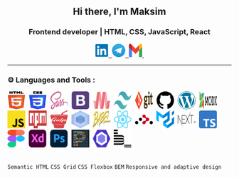 <div id="header" align="center">
  <h2>Hi there, I'm Maksim</h2>
  <h3>Frontend developer | HTML, CSS, JavaScript, React</h3>
</div>
<div id="socials" align="center">
  <a href="https://www.linkedin.com/in/maksim-pronevich-280938193/">
    <img src="https://github.com/MaksPronevich/icons/blob/master/socials/linkedin/linkedin.svg" title="Linkedin" alt="Linkedin" width="30" height="30"/>&nbsp;
  </a>
  <a href="https://t.me/makspronevich">
    <img src="https://github.com/MaksPronevich/icons/blob/master/socials/telegram/telegram.svg" title="Telegram" alt="Telegram" width="30" height="30"/>&nbsp;
  </a>
  <a href="mailto:maks.pronevich@gmail.com">
    <img src="https://github.com/MaksPronevich/icons/blob/master/socials/gmail/gmail.svg" title="gmail" alt="gmail" width="30" height="30"/>&nbsp;
  </a>
</div>

---
### :gear: Languages and Tools :
<div>
  <img src="https://github.com/MaksPronevich/icons/blob/master/languages_and_tools/html/html.svg" title="HTML5" alt="HTML5" width="40" height="40"/>&nbsp;
  <img src="https://github.com/MaksPronevich/icons/blob/master/languages_and_tools/css/css.svg" title="CSS" alt="CSS" width="40" height="40"/>&nbsp;
  <img src="https://github.com/MaksPronevich/icons/blob/master/languages_and_tools/sass/sass.svg" title="SASS" alt="SASS" width="40" height="40"/>&nbsp;
  <img src="https://github.com/MaksPronevich/icons/blob/master/languages_and_tools/bootstrap/bootstrap.svg" title="Bootstrap" alt="Bootstrap" width="40" height="40"/>&nbsp;
  <img src="https://github.com/MaksPronevich/icons/blob/master/languages_and_tools/materialize/materialize.svg" title="Materialize" alt="Materialize" width="40" height="40"/>&nbsp;
  <img src="https://github.com/MaksPronevich/icons/blob/master/languages_and_tools/tailwindcss/tailwindcss.svg" title="Tailwindcss" alt="Tailwindcss" width="40" height="40"/>&nbsp;
  <img src="https://github.com/MaksPronevich/icons/blob/master/languages_and_tools/git/git.svg" title="Git" alt="Git" width="40" height="40"/>&nbsp;
  <img src="https://github.com/MaksPronevich/icons/blob/master/languages_and_tools/github/github.svg" title="GitHub" alt="GitHub" width="40" height="40"/>&nbsp;
  <img src="https://github.com/MaksPronevich/icons/blob/master/languages_and_tools/wordpress/wordpress.svg" title="Wordpress" alt="Wordpress" width="40" height="40"/>&nbsp;
  <img src="https://github.com/MaksPronevich/icons/blob/master/languages_and_tools/modx/modx.svg" title="ModX" alt="ModX" width="40" height="40"/>&nbsp;
  <img src="https://github.com/MaksPronevich/icons/blob/master/languages_and_tools/js/js.svg" title="JS" alt="JS" width="40" height="40"/>&nbsp;
  <img src="https://github.com/MaksPronevich/icons/blob/master/languages_and_tools/npm/npm.svg" title="npm" alt="npm" width="40" height="40"/>&nbsp;
  <img src="https://github.com/MaksPronevich/icons/blob/master/languages_and_tools/gulp/gulp.svg" title="Gulp" alt="Gulp" width="40" height="40"/>&nbsp;
  <img src="https://github.com/MaksPronevich/icons/blob/master/languages_and_tools/webpack/webpack.svg" title="Webpack" alt="Webpack" width="40" height="40"/>&nbsp;
  <img src="https://github.com/MaksPronevich/icons/blob/master/languages_and_tools/babel/babel.svg" title="Babel" alt="Babel" width="40" height="40"/>&nbsp;
  <img src="https://github.com/MaksPronevich/icons/blob/master/languages_and_tools/reactjs/reactjs.svg" title="ReactJS" alt="ReactJS" width="40" height="40"/>&nbsp;
  <img src="https://github.com/MaksPronevich/icons/blob/master/languages_and_tools/react-router/react-router.svg" title="React Router" alt="React Router" width="40" height="40"/>&nbsp;
  <img src="https://github.com/MaksPronevich/icons/blob/master/languages_and_tools/material-ui/material-ui.svg" title="Materual UI" alt="Materual UI" width="40" height="40"/>&nbsp;
  <img src="https://github.com/MaksPronevich/icons/blob/master/languages_and_tools/nextjs/nextjs.svg" title="Next JS" alt="Next JS" width="40" height="40"/>&nbsp;
  <img src="https://github.com/MaksPronevich/icons/blob/master/languages_and_tools/typescript/typescript.svg" title="TypeScript" alt="TypeScript" width="40" height="40"/>&nbsp;
  <img src="https://github.com/MaksPronevich/icons/blob/master/languages_and_tools/figma/figma.svg" title="Figma" alt="Figma" width="40" height="40"/>&nbsp;
  <img src="https://github.com/MaksPronevich/icons/blob/master/languages_and_tools/adobe-xd/adobe-xd.svg" title="Adobe XD" alt="Adobe XD" width="40" height="40"/>&nbsp;
  <img src="https://github.com/MaksPronevich/icons/blob/master/languages_and_tools/adobe-photoshop/adobe-photoshop.svg" title="Adobe Photoshop" alt="Adobe Photoshop" width="40" height="40"/>&nbsp;
  <img src="https://github.com/MaksPronevich/icons/blob/master/languages_and_tools/prettier/prettier.svg" title="Prettier" alt="Prettier" width="40" height="40"/>&nbsp;
  <img src="https://github.com/MaksPronevich/icons/blob/master/languages_and_tools/eslint/eslint.svg" title="ESLint" alt="ESLint" width="40" height="40"/>&nbsp;
  <img src="https://github.com/MaksPronevich/icons/blob/master/languages_and_tools/bem/bem.svg" title="BEM" alt="BEM" width="40" height="40"/>&nbsp;
</div>
<br/>

`Semantic HTML` `CSS Grid` `CSS Flexbox` `BEM` `Responsive and adaptive design`













<!--
- 🔭 I’m currently working on ...
- 🌱 I’m currently learning ...
- 👯 I’m looking to collaborate on ...
- 🤔 I’m looking for help with ...
- 💬 Ask me about ...
- 📫 How to reach me: ...
- 😄 Pronouns: ...
- ⚡ Fun fact: ...
-->
